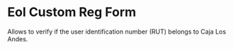# Eol Custom Reg Form

Allows to verify if the user identification number (RUT) belongs to Caja Los Andes.
